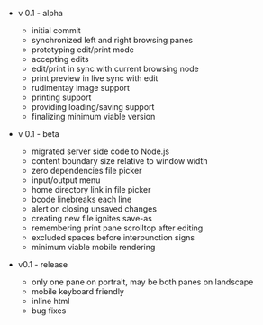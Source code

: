 - v 0.1 - alpha  
    - initial commit  
    - synchronized left and right browsing panes  
    - prototyping edit/print mode   
    - accepting edits  
    - edit/print in sync with current browsing node  
    - print preview in live sync with edit  
    - rudimentay image support  
    - printing support  
    - providing loading/saving support  
    - finalizing minimum viable version  

- v 0.1 - beta  
    - migrated server side code to Node.js  
    - content boundary size relative to window width  
    - zero dependencies file picker  
    - input/output menu  
    - home directory link in file picker  
    - bcode linebreaks each line  
    - alert on closing unsaved changes  
    - creating new file ignites save-as  
    - remembering print pane scrolltop after editing  
    - excluded spaces before interpunction signs  
    - minimum viable mobile rendering  

- v0.1 - release
    - only one pane on portrait, may be both panes on landscape  
    - mobile keyboard friendly  
    - inline html  
    - bug fixes  
